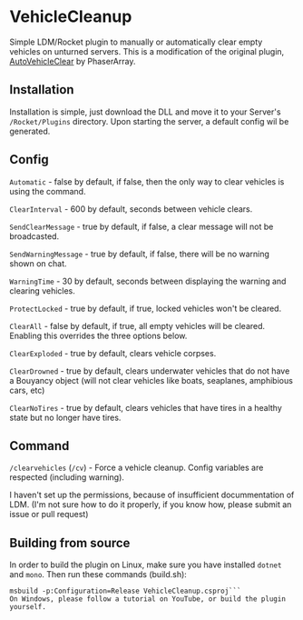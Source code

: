 # VehicleCleanup
Simple LDM/Rocket plugin to manually or automatically clear empty vehicles on unturned servers. This is a modification of the original plugin, [AutoVehicleClear](https://github.com/PhaserArray/AutoVehicleClear) by PhaserArray.

## Installation
Installation is simple, just download the DLL and move it to your Server's `/Rocket/Plugins` directory. Upon starting the server, a default config wil be generated.

## Config
`Automatic` - false by default, if false, then the only way to clear vehicles is using the command.

`ClearInterval` - 600 by default, seconds between vehicle clears.

`SendClearMessage` - true by default, if false, a clear message will not be broadcasted.

`SendWarningMessage` - true by default, if false, there will be no warning shown on chat.

`WarningTime` - 30 by default, seconds between displaying the warning and clearing vehicles.

`ProtectLocked` - true by default, if true, locked vehicles won't be cleared.

`ClearAll` - false by default, if true, all empty vehicles will be cleared. Enabling this overrides the three options below.

`ClearExploded` - true by default, clears vehicle corpses.  

`ClearDrowned` - true by default, clears underwater vehicles that do not have a Bouyancy object (will not clear vehicles like boats, seaplanes, amphibious cars, etc)

`ClearNoTires` - true by default, clears vehicles that have tires in a healthy state but no longer have tires.

## Command
`/clearvehicles` (`/cv`) - Force a vehicle cleanup. Config variables are respected (including warning).

I haven't set up the permissions, because of insufficient docummentation of LDM. (I'm not sure how to do it properly, if you know how, please submit an issue or pull request)

## Building from source
In order to build the plugin on Linux, make sure you have installed `dotnet` and `mono`. Then run these commands (build.sh):
```dotnet restore
msbuild -p:Configuration=Release VehicleCleanup.csproj```
On Windows, please follow a tutorial on YouTube, or build the plugin yourself.
